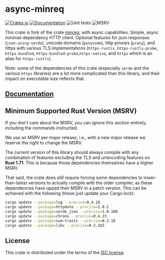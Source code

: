 # async-minreq
[![Crates.io](https://img.shields.io/crates/d/async-minreq.svg)](https://crates.io/crates/async-minreq)
[![Documentation](https://img.shields.io/docsrs/async_minreq)](https://docs.rs/async_minreq/latest/async_minreq/)
![Unit tests](https://github.com/BEULAHEVANJALIN/async-minreq/actions/workflows/unit-tests.yml/badge.svg)
![MSRV](https://github.com/BEULAHEVANJALIN/async-minreq/actions/workflows/msrv.yml/badge.svg)

This crate is fork of the crate [minreq](https://github.com/neonmoe/minreq), with async capabilities.
Simple, async minimal-dependency HTTP client. Optional features for json
responses (`json-using-serde`), unicode domains (`punycode`), http
proxies (`proxy`), and https with various TLS implementations
(`https-rustls`, `https-rustls-probe`, `https-bundled`,
`https-bundled-probe`,`https-native`, and `https` which is an alias
for `https-rustls`).

Note: some of the dependencies of this crate (especially `serde` and
the various `https` libraries) are a lot more complicated than this
library, and their impact on executable size reflects that.

## [Documentation](https://docs.rs/async_minreq/latest/async_minreq/)

## Minimum Supported Rust Version (MSRV)

If you don't care about the MSRV, you can ignore this section
entirely, including the commands instructed.

We use an MSRV per major release, i.e., with a new major release we
reserve the right to change the MSRV.

The current version of this library should always compile with any
combination of features excluding the TLS and urlencoding features on **Rust
1.71**. This is because those dependencies themselves have a higher MSRV.

That said, the crate does still require forcing some dependencies to
lower-than-latest versions to actually compile with the older
compiler, as these dependencies have upped their MSRV in a patch
version. This can be achieved with the following (these just update
your Cargo.lock):

```sh
cargo update --package=log --precise=0.4.18
cargo update --package=httpdate --precise=1.0.2
cargo update --package=serde_json --precise=1.0.100
cargo update --package=chrono --precise=0.4.23
cargo update --package=num-traits --precise=0.2.18
cargo update --package=libc --precise=0.2.163
```

## License
This crate is distributed under the terms of the [ISC license](COPYING.md).

